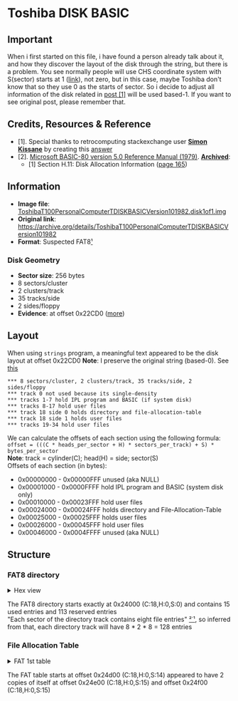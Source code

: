 # Toshiba DISK BASIC
## Important
When i first started on this file, i have found a person already talk about it, and how they discover the layout of the disk through the string, but there is a problem. You see normally people will use CHS coordinate system with S(sector) starts at 1 ([link](https://en.wikipedia.org/wiki/Logical_block_addressing#CHS_conversion)), not zero, but in this case, maybe Toshiba don't know that so they use 0 as the starts of sector. So i decide to adjust all information of the disk related in [post [1]](#credits-resources--reference) will be used based-1. If you want to see original post, please remember that.
## Credits, Resources & Reference
- [1]. Special thanks to retrocomputing stackexchange user [**Simon Kissane**](https://retrocomputing.stackexchange.com/users/17803/simon-kissane) by creating this [answer](https://retrocomputing.stackexchange.com/a/27234)
- [2]. [Microsoft BASIC-80 version 5.0 Reference Manual (1979)](https://bitsavers.org/pdf/microsoft/cpm/Microsoft_BASIC-80_5.0_Reference_1979.pdf). [**Archived**](../resources/Microsoft_BASIC-80_5.0_Reference_1979.pdf):
  - [1] Section H.11: Disk Allocation Information ([page 165](https://bitsavers.org/pdf/microsoft/cpm/Microsoft_BASIC-80_5.0_Reference_1979.pdf#page=165))
## Information
- **Image file**: [ToshibaT100PersonalComputerTDISKBASICVersion101982.disk1of1.img](./../images/ToshibaT100PersonalComputerTDISKBASICVersion101982.disk1of1.img)
- **Original link**: https://archive.org/details/ToshibaT100PersonalComputerTDISKBASICVersion101982
- **Format**: Suspected FAT8[¹](#credits-resources--reference)

### Disk Geometry 
- **Sector size**: 256 bytes
- 8 sectors/cluster
- 2 clusters/track
- 35 tracks/side
- 2 sides/floppy
- **Evidence**: at offset 0x22CD0 ([more](#layout))

## Layout
When using `strings` program, a meaningful text appeared to be the disk layout at offset 0x22CD0
**Note**: I preserve the original string (based-0). See [this](#important)
```
*** 8 sectors/cluster, 2 clusters/track, 35 tracks/side, 2 sides/floppy
*** track 0 not used because its single-density
*** tracks 1-7 hold IPL program and BASIC (if system disk)
*** tracks 8-17 hold user files
*** track 18 side 0 holds directory and file-allocation-table
*** track 18 side 1 holds user files
*** tracks 19-34 hold user files
```
We can calculate the offsets of each section using the following formula:   
```offset = (((C * heads_per_sector + H) * sectors_per_track) + S) * bytes_per_sector```   
**Note**: track = cylinder(C); head(H) = side; sector(S)   
Offsets of each section (in bytes):
- 0x00000000 - 0x00000FFF unused (aka NULL)
- 0x00001000 - 0x0000FFFF hold IPL program and BASIC (system disk only)
- 0x00010000 - 0x00023FFF hold user files
- 0x00024000 - 0x00024FFF holds directory and File-Allocation-Table
- 0x00025000 - 0x00025FFF holds user files
- 0x00026000 - 0x00045FFF hold user files
- 0x00046000 - 0x0004FFFF unused (aka NULL)
## Structure
### FAT8 directory
<details>
<summary>Hex view</summary>

```
00024000 46 44 55 54 49 4C 20 20 20 80 47 FF FF FF FF FF   FDUTIL   .G.....
00024010 46 4F 52 4D 41 54 20 20 20 80 49 FF FF FF FF FF   FORMAT   .I.....
00024020 56 4F 4C 43 4F 50 59 20 20 80 45 FF FF FF FF FF   VOLCOPY  .E.....
00024030 4D 45 4E 55 20 20 20 20 20 80 4B FF FF FF FF FF   MENU     .K.....
00024040 4E 45 4F 4E 20 20 20 20 20 80 41 FF FF FF FF FF   NEON     .A.....
00024050 4C 43 44 20 20 20 20 20 20 80 39 FF FF FF FF FF   LCD      .9.....
00024060 44 52 41 57 31 20 20 20 20 80 3E FF FF FF FF FF   DRAW1    .>.....
00024070 44 52 41 57 32 20 20 20 20 80 3D FF FF FF FF FF   DRAW2    .=.....
00024080 44 52 41 57 33 20 20 20 20 80 3A FF FF FF FF FF   DRAW3    .:.....
00024090 47 52 45 41 54 31 20 20 20 80 4C FF FF FF FF FF   GREAT1   .L.....
000240A0 42 55 53 31 20 20 20 20 20 80 4D FF FF FF FF FF   BUS1     .M.....
000240B0 47 52 41 50 48 31 20 20 20 80 36 FF FF FF FF FF   GRAPH1   .6.....
000240C0 00 45 53 54 50 52 20 20 20 80 35 FF FF FF FF FF   .ESTPR   .5.....
000240D0 50 49 43 31 20 20 20 20 20 80 4E FF FF FF FF FF   PIC1     .N.....
000240E0 47 41 4D 45 31 20 20 20 20 80 4F FF FF FF FF FF   GAME1    .O.....
```
</details>

The FAT8 directory starts exactly at 0x24000 (C:18,H:0,S:0) and contains 15 used entries and 113 reserved entries  
"Each sector of the directory track contains eight file entries" [²˙¹](#credits-resources--reference), so inferred from that, each directory track will have 8 * 2 * 8 = 128 entries

### File Allocation Table
<details><summary>FAT 1st table</summary>

```
00024D00 FE FE FE FE FE FE FE FE FE FE FE FE FE FE FE FE   ................
00024D10 FE FE FE FE FE FE FE FE FE FE FE FE FE FE FE FE   ................
00024D20 FE FE FE FE FF FF FF FF FF FF FF FF FF FF FF FF   ................
00024D30 FF FF FF FF C7 FF C3 34 37 C8 C4 38 3B C4 C4 3C   .......47..8;..<
00024D40 C3 3F 40 C1 43 42 44 C5 FE 46 FE C3 C7 C6 C4 50   .?@.CBD..F.....P
00024D50 C4 FF FF FF FF FF FF FF FF FF FF FF FF FF FF FF   ................
00024D60 FF FF FF FF FF FF FF FF FF FF FF FF FF FF FF FF   ................
00024D70 FF FF FF FF FF FF FF FF FF FF FF FF FF FF FF FF   ................
00024D80 FF FF FF FF FF FF FF FF FF FF FF FF 73 6F 66 74   ............soft
00024D90 0D 0A 00 00 00 00 00 00 00 00 00 00 00 FF 00 00   ................
00024DA0 00 00 00 00 00 00 00 00 00 00 00 00 00 00 00 00   ................
00024DB0 00 00 00 00 00 00 00 00 00 00 00 00 00 00 00 00   ................
00024DC0 00 00 00 00 00 00 00 00 00 00 00 00 00 00 00 00   ................
00024DD0 00 00 00 00 00 00 00 00 00 00 00 00 00 00 00 00   ................
00024DE0 00 00 00 00 00 00 00 00 00 00 00 00 00 00 00 00   ................
00024DF0 00 00 00 00 00 00 00 00 00 00 00 1B E2 8D 0A 50   ...............P


```
</details>

The FAT table starts at offset 0x24d00 (C:18,H:0,S:14) appeared to have 2 copies of itself at offset 0x24e00 (C:18,H:0,S:15) and offset 0x24f00 (C:18,H:0,S:15) 